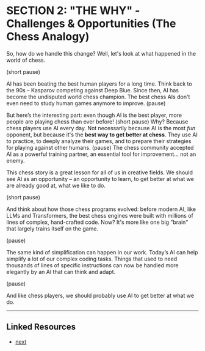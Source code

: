 # SECTION 2: \"THE WHY\" - Challenges & Opportunities (The Chess Analogy)

So, how do we handle this change? Well, let's look at what happened in the world of chess.

(short pause)

AI has been beating the best human players for a long time. Think back to the 90s – Kasparov competing against Deep Blue. Since then, AI has become the undisputed world chess champion. The best chess AIs don't even need to study human games anymore to improve.
(pause)

But here’s the interesting part: even though AI is the best player, more people are playing chess than ever before!
(short pause)
Why? Because chess players use AI every day. Not necessarily because AI is the most *fun* opponent, but because it's the **best way to get better at chess**. They use AI to practice, to deeply analyze their games, and to prepare their strategies for playing against other humans.
(pause)
The chess community accepted AI as a powerful training partner, an essential tool for improvement... not an enemy.

This chess story is a great lesson for all of us in creative fields. We should see AI as an opportunity – an opportunity to learn, to get better at what we are already good at, what we like to do.

(short pause)

And think about how those chess programs evolved: before modern AI, like LLMs and Transformers, the best chess engines were built with millions of lines of complex, hand-crafted code. Now? It's more like one big "brain" that largely trains itself on the game.

(pause)

The same kind of simplification can happen in our work. Today’s AI can help simplify a lot of our complex coding tasks. Things that used to need thousands of lines of specific instructions can now be handled more elegantly by an AI that can think and adapt.

(pause)

And like chess players, we should probably use AI to get better at what we do.


---

## Linked Resources
- [next](presentation://section_3_What)


